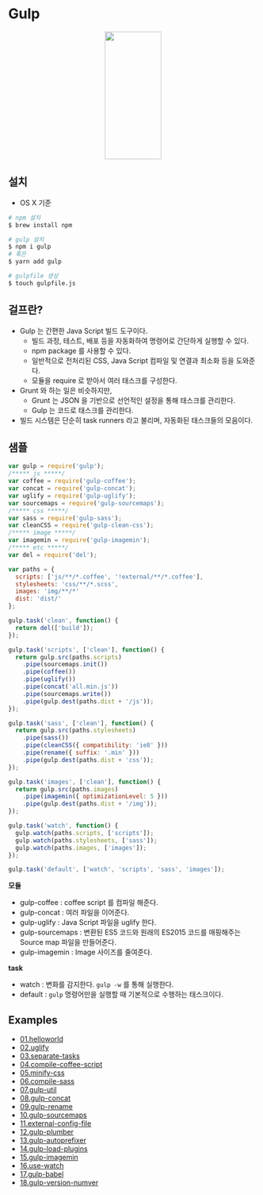 # Gulp
<p align="center">
  <a href="http://gulpjs.com">
    <img height="257" width="114" src="https://github.com/wonism/TIL/blob/master/front-end/gulp/img/gulp.jpg">
  </a>
</p>

## 설치
- OS X 기준
```sh
# npm 설치
$ brew install npm

# gulp 설치
$ npm i gulp
# 혹은
$ yarn add gulp

# gulpfile 생성
$ touch gulpfile.js
```

## 걸프란?
- Gulp 는 간편한 Java Script 빌드 도구이다.
  - 빌드 과정, 테스트, 배포 등을 자동화하여 명령어로 간단하게 실행할 수 있다.
  - npm package 를 사용할 수 있다.
  - 일반적으로 전처리된 CSS, Java Script 컴파일 및 연결과 최소화 등을 도와준다.
  - 모듈을 require 로 받아서 여러 태스크를 구성한다.
- Grunt 와 하는 일은 비슷하지만,
  - Grunt 는 JSON 을 기반으로 선언적인 설정을 통해 태스크를 관리한다.
  - Gulp 는 코드로 태스크를 관리한다.
- 빌드 시스템은 단순히 task runners 라고 불리며, 자동화된 태스크들의 모음이다.

## 샘플
```js
var gulp = require('gulp');
/***** js *****/
var coffee = require('gulp-coffee');
var concat = require('gulp-concat');
var uglify = require('gulp-uglify');
var sourcemaps = require('gulp-sourcemaps');
/***** css *****/
var sass = require('gulp-sass');
var cleanCSS = require('gulp-clean-css');
/***** image *****/
var imagemin = require('gulp-imagemin');
/***** etc *****/
var del = require('del');

var paths = {
  scripts: ['js/**/*.coffee', '!external/**/*.coffee'],
  stylesheets: 'css/**/*.scss',
  images: 'img/**/*'
  dist: 'dist/'
};

gulp.task('clean', function() {
  return del(['build']);
});

gulp.task('scripts', ['clean'], function() {
  return gulp.src(paths.scripts)
    .pipe(sourcemaps.init())
    .pipe(coffee())
    .pipe(uglify())
    .pipe(concat('all.min.js'))
    .pipe(sourcemaps.write())
    .pipe(gulp.dest(paths.dist + '/js'));
});

gulp.task('sass', ['clean'], function() {
  return gulp.src(paths.stylesheets)
    .pipe(sass())
    .pipe(cleanCSS({ compatibility: 'ie8' }))
    .pipe(rename({ suffix: '.min' }))
    .pipe(gulp.dest(paths.dist + 'css'));
});

gulp.task('images', ['clean'], function() {
  return gulp.src(paths.images)
    .pipe(imagemin({ optimizationLevel: 5 }))
    .pipe(gulp.dest(paths.dist + '/img'));
});

gulp.task('watch', function() {
  gulp.watch(paths.scripts, ['scripts']);
  gulp.watch(paths.stylesheets, ['sass']);
  gulp.watch(paths.images, ['images']);
});

gulp.task('default', ['watch', 'scripts', 'sass', 'images']);
```

__모듈__
- gulp-coffee : coffee script 를 컴파일 해준다.
- gulp-concat : 여러 파일을 이어준다.
- gulp-uglify : Java Script 파일을 uglify 한다.
- gulp-sourcemaps : 변환된 ES5 코드와 원래의 ES2015 코드를 매핑해주는 Source map 파일을 만들어준다.
- gulp-imagemin : Image 사이즈를 줄여준다.

__task__
- watch : 변화를 감지한다. `gulp -w` 를 통해 실행한다.
- default : `gulp` 명령어만을 실행할 때 기본적으로 수행하는 태스크이다.

## Examples
- [01.helloworld](https://github.com/wonism/TIL/tree/master/front-end/gulp/examples/01.helloworld)
- [02.uglify](https://github.com/wonism/TIL/tree/master/front-end/gulp/examples/02.uglify)
- [03.separate-tasks](https://github.com/wonism/TIL/tree/master/front-end/gulp/examples/03.separate-tasks)
- [04.compile-coffee-script](https://github.com/wonism/TIL/tree/master/front-end/gulp/examples/04.compile-coffee-script)
- [05.minify-css](https://github.com/wonism/TIL/tree/master/front-end/gulp/examples/05.minify-css)
- [06.compile-sass](https://github.com/wonism/TIL/tree/master/front-end/gulp/examples/06.compile-sass)
- [07.gulp-util](https://github.com/wonism/TIL/tree/master/front-end/gulp/examples/07.gulp-util)
- [08.gulp-concat](https://github.com/wonism/TIL/tree/master/front-end/gulp/examples/08.gulp-concat)
- [09.gulp-rename](https://github.com/wonism/TIL/tree/master/front-end/gulp/examples/09.gulp-rename)
- [10.gulp-sourcemaps](https://github.com/wonism/TIL/tree/master/front-end/gulp/examples/10.gulp-sourcemaps)
- [11.external-config-file](https://github.com/wonism/TIL/tree/master/front-end/gulp/examples/11.external-config-file)
- [12.gulp-plumber](https://github.com/wonism/TIL/tree/master/front-end/gulp/examples/12.gulp-plumber)
- [13.gulp-autoprefixer](https://github.com/wonism/TIL/tree/master/front-end/gulp/examples/13.gulp-autoprefixer)
- [14.gulp-load-plugins](https://github.com/wonism/TIL/tree/master/front-end/gulp/examples/14.gulp-load-plugins)
- [15.gulp-imagemin](https://github.com/wonism/TIL/tree/master/front-end/gulp/examples/15.gulp-imagemin)
- [16.use-watch](https://github.com/wonism/TIL/tree/master/front-end/gulp/examples/16.use-watch)
- [17.gulp-babel](https://github.com/wonism/TIL/tree/master/front-end/gulp/examples/17.gulp-babel)
- [18.gulp-version-numver](https://github.com/wonism/TIL/tree/master/front-end/gulp/examples/18.gulp-version-number)

